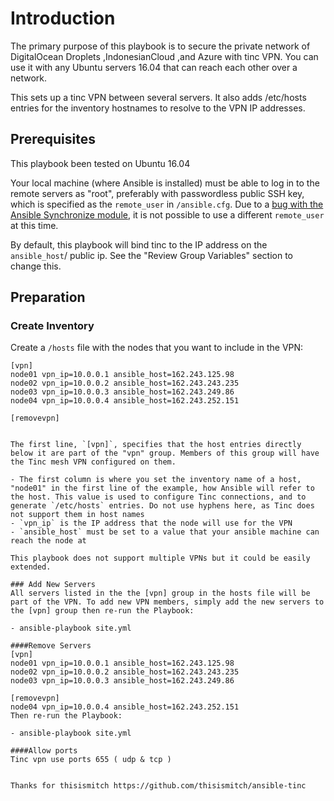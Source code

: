 # Introduction

The primary purpose of this playbook is to secure the private network of DigitalOcean Droplets ,IndonesianCloud ,and Azure with tinc VPN. You can use it with any Ubuntu servers 16.04 that can reach each other over a network.

This sets up a tinc VPN between several servers. It also adds /etc/hosts entries for the inventory hostnames to resolve to the VPN IP addresses.

## Prerequisites

This playbook been tested on Ubuntu 16.04

Your local machine (where Ansible is installed) must be able to log in to the remote servers as "root", preferably with passwordless public SSH key, which is specified as the `remote_user` in `/ansible.cfg`. Due to a [bug with the Ansible Synchronize module](https://github.com/ansible/ansible/issues/13825), it is not possible to use a different `remote_user` at this time.

By default, this playbook will bind tinc to the IP address on the `ansible_host`/ public ip. See the "Review Group Variables" section to change this.

## Preparation

### Create Inventory

Create a `/hosts` file with the nodes that you want to include in the VPN:

```
[vpn]
node01 vpn_ip=10.0.0.1 ansible_host=162.243.125.98
node02 vpn_ip=10.0.0.2 ansible_host=162.243.243.235
node03 vpn_ip=10.0.0.3 ansible_host=162.243.249.86
node04 vpn_ip=10.0.0.4 ansible_host=162.243.252.151

[removevpn]


The first line, `[vpn]`, specifies that the host entries directly below it are part of the "vpn" group. Members of this group will have the Tinc mesh VPN configured on them.

- The first column is where you set the inventory name of a host, "node01" in the first line of the example, how Ansible will refer to the host. This value is used to configure Tinc connections, and to generate `/etc/hosts` entries. Do not use hyphens here, as Tinc does not support them in host names
- `vpn_ip` is the IP address that the node will use for the VPN
- `ansible_host` must be set to a value that your ansible machine can reach the node at

This playbook does not support multiple VPNs but it could be easily extended.

### Add New Servers
All servers listed in the the [vpn] group in the hosts file will be part of the VPN. To add new VPN members, simply add the new servers to the [vpn] group then re-run the Playbook:

- ansible-playbook site.yml

####Remove Servers
[vpn]
node01 vpn_ip=10.0.0.1 ansible_host=162.243.125.98
node02 vpn_ip=10.0.0.2 ansible_host=162.243.243.235
node03 vpn_ip=10.0.0.3 ansible_host=162.243.249.86

[removevpn]
node04 vpn_ip=10.0.0.4 ansible_host=162.243.252.151
Then re-run the Playbook:

- ansible-playbook site.yml

####Allow ports
Tinc vpn use ports 655 ( udp & tcp )


Thanks for thisismitch https://github.com/thisismitch/ansible-tinc


